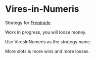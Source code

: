 # Vires-in-Numeris

Strategy for [Freqtrade](https://www.freqtrade.io/en/stable/).

Work in progress, you will loose money.

Use ViresInNumeris as the strategy name.

More slots is more wins and more losses.
